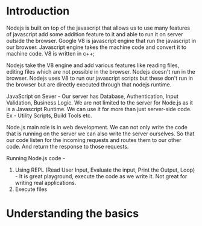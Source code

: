 # Introduction

Nodejs is built on top of the javascript that allows us to use many features of javascript add some addition feature to it and able to run it on server outside the browser.
Google V8 is javascript engine that run the javascript in our browser. Javascript engine takes the machine code and convert it to machine code. V8 is written in c++;

Nodejs take the V8 engine and add various features like reading files, editing files which are not possible in the browser. Nodejs doesn't run in the browser. Nodejs uses V8 to run our javascript scripts but these don't run in the browser but are directly executed through that nodejs runtime.

JavaScript on Sever -
Our server has Database, Authentication, Input Validation, Business Logic.
We are not limited to the server for Node.js as it is a Javascript Runtime. We can use it for more than just server-side code. Ex - Utility Scripts, Build Tools etc.

Node.js main role is in web development. We can not only write the code that is running on the server we can also write the server ourselves. So that our code listen for the incoming requests and routes them to our other code. And return the response to those requests.

Running Node.js code -

1. Using REPL (Read User Input, Evaluate the input, Print the Output, Loop) - It is great playground, execute the code as we write it. Not great for writing real applications.
2. Execute files

# Understanding the basics
